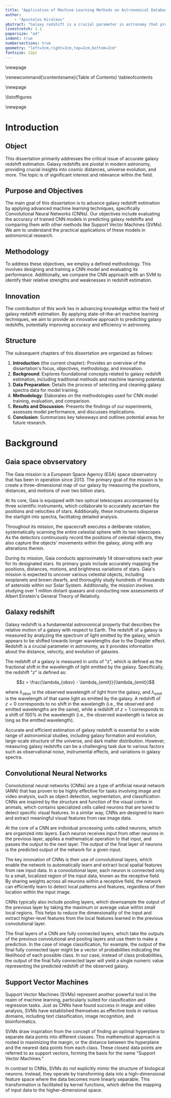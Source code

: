 ```yaml
---
title: "Application of Machine Learning Methods on Astronomical Databases"
author: 
    - "Apostolos Kiraleos"
abstract: "Galaxy redshift is a crucial parameter in astronomy that provides information on the distance, age, and evolution of galaxies. This dissertation investigates the application of machine learning for predicting galaxy redshifts. It involves the development and training of a neural network to analyze galaxy spectra sourced from the European Space Agency's Gaia mission and showcases the practical implementation of machine learning in astronomy."
linestretch: 1.1
papersize: "a4"
indent: true
numbersections: true
geometry: "left=3cm,right=3cm,top=2cm,bottom=2cm"
fontsize: 12pt
---
```


\newpage

\renewcommand{\contentsname}{Table of Contents}
\tableofcontents

\newpage

\listoffigures

\newpage

# Introduction

## Object

This dissertation primarily addresses the critical issue of accurate galaxy redshift estimation. Galaxy redshifts are pivotal in modern astronomy, providing crucial insights into cosmic distances, universe evolution, and more. The topic is of significant interest and relevance within the field.

## Purpose and Objectives

The main goal of this dissertation is to advance galaxy redshift estimation by applying advanced machine learning techniques, specifically Convolutional Neural Networks (CNNs). Our objectives include evaluating the accuracy of trained CNN models in predicting galaxy redshifts and comparing them with other methods like Support Vector Machines (SVMs). We aim to understand the practical applications of these models in astronomical research.

## Methodology

To address these objectives, we employ a defined methodology. This involves designing and training a CNN model and evaluating its performance. Additionally, we compare the CNN approach with an SVM to identify their relative strengths and weaknesses in redshift estimation.

## Innovation

The contribution of this work lies in advancing knowledge within the field of galaxy redshift estimation. By applying state-of-the-art machine learning techniques, we aim to provide an innovative approach to predicting galaxy redshifts, potentially improving accuracy and efficiency in astronomy.

## Structure

The subsequent chapters of this dissertation are organized as follows:

1. **Introduction** (the current chapter): Provides an overview of the dissertation's focus, objectives, methodology, and innovation.
2. **Background**: Explores foundational concepts related to galaxy redshift estimation, including traditional methods and machine learning potential.
3. **Data Preparation**: Details the process of selecting and cleaning galaxy spectra data for model training.
4. **Methodology**: Elaborates on the methodologies used for CNN model training, evaluation, and comparison.
5. **Results and Discussion**: Presents the findings of our experiments, assesses model performance, and discusses implications.
6. **Conclusion**: Summarizes key takeaways and outlines potential areas for future research.

# Background

## Gaia space obvservatory

The Gaia mission is a European Space Agency (ESA) space observatory that has been in operation since 2013. The primary goal of the mission is to create a three-dimensional map of our galaxy by measuring the positions, distances, and motions of over two billion stars.

At its core, Gaia is equipped with two optical telescopes accompanied by three scientific instruments, which collaborate to accurately ascertain the positions and velocities of stars. Additionally, these instruments disperse the starlight into spectra, facilitating detailed analysis.

Throughout its mission, the spacecraft executes a deliberate rotation, systematically scanning the entire celestial sphere with its two telescopes. As the detectors continuously record the positions of celestial objects, they also capture the objects' movements within the galaxy, along with any alterations therein.

During its mission, Gaia conducts approximately 14 observations each year for its designated stars. Its primary goals include accurately mapping the positions, distances, motions, and brightness variations of stars. Gaia's mission is expected to uncover various celestial objects, including exoplanets and brown dwarfs, and thoroughly study hundreds of thousands of asteroids within our Solar System. Additionally, the mission involves studying over 1 million distant quasars and conducting new assessments of Albert Einstein's General Theory of Relativity.

## Galaxy redshift

Galaxy redshift is a fundamental astronomical property that describes the relative motion of a galaxy with respect to Earth. The redshift of a galaxy is measured by analyzing the spectrum of light emitted by the galaxy, which appears to be shifted towards longer wavelengths due to the Doppler effect. Redshift is a crucial parameter in astronomy, as it provides information about the distance, velocity, and evolution of galaxies.

The redshift of a galaxy is measured in units of "$z$", which is defined as the fractional shift in the wavelength of light emitted by the galaxy. Specifically, the redshift "$z$" is defined as:

$$z = \frac{\lambda_{obsv} - \lambda_{emit}}{\lambda_{emit}}$$

where $\lambda_{obsv}$ is the observed wavelength of light from the galaxy, and $\lambda_{emit}$ is the wavelength of that same light as emitted by the galaxy. A redshift of $z=0$ corresponds to no shift in the wavelength (i.e., the observed and emitted wavelengths are the same), while a redshift of $z=1$ corresponds to a shift of 100% in the wavelength (i.e., the observed wavelength is twice as long as the emitted wavelength).

Accurate and efficient estimation of galaxy redshift is essential for a wide range of astronomical studies, including galaxy formation and evolution, large-scale structure of the universe, and dark matter distribution. However, measuring galaxy redshifts can be a challenging task due to various factors such as observational noise, instrumental effects, and variations in galaxy spectra.

## Convolutional Neural Networks

Convolutional neural networks (CNNs) are a type of artificial neural network (ANN) that has proven to be highly effective for tasks involving image and video analysis, such as object detection, segmentation, and classification. CNNs are inspired by the structure and function of the visual cortex in animals, which contains specialized cells called neurons that are tuned to detect specific visual features. In a similar way, CNNs are designed to learn and extract meaningful visual features from raw image data.

At the core of a CNN are individual processing units called neurons, which are organized into layers. Each neuron receives input from other neurons in the previous layer, applies a mathematical operation to that input, and passes the output to the next layer. The output of the final layer of neurons is the predicted output of the network for a given input.

The key innovation of CNNs is their use of convolutional layers, which enable the network to automatically learn and extract local spatial features from raw input data. In a convolutional layer, each neuron is connected only to a small, localized region of the input data, known as the receptive field. By sharing weights across all neurons within a receptive field, the network can efficiently learn to detect local patterns and features, regardless of their location within the input image.

CNNs typically also include pooling layers, which downsample the output of the previous layer by taking the maximum or average value within small local regions. This helps to reduce the dimensionality of the input and extract higher-level features from the local features learned in the previous convolutional layer.

The final layers of a CNN are fully connected layers, which take the outputs of the previous convolutional and pooling layers and use them to make a prediction. In the case of image classification, for example, the output of the final fully connected layer might be a vector of probabilities indicating the likelihood of each possible class. In our case, instead of class probabilities, the output of the final fully connected layer will yield a single numeric value representing the predicted redshift of the observed galaxy.

## Support Vector Machines

Support Vector Machines (SVMs) represent another powerful tool in the realm of machine learning, particularly suited for classification and regression tasks. Just as CNNs have found success in image and video analysis, SVMs have established themselves as effective tools in various domains, including text classification, image recognition, and bioinformatics.

SVMs draw inspiration from the concept of finding an optimal hyperplane to separate data points into different classes. This mathematical approach is rooted in maximizing the margin, or the distance between the hyperplane and the nearest data points from each class. These closest data points are referred to as support vectors, forming the basis for the name "Support Vector Machines."

In contrast to CNNs, SVMs do not explicitly mimic the structure of biological neurons. Instead, they operate by transforming data into a high-dimensional feature space where the data becomes more linearly separable. This transformation is facilitated by kernel functions, which define the mapping of input data to the higher-dimensional space.

